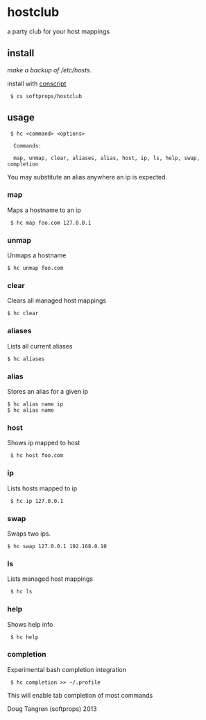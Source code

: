 # hostclub

a party club for your host mappings

## install

_make a backup of /etc/hosts_.

install with [conscript](https://github.com/n8han/conscript#linux-mac)

     $ cs softprops/hostclub

## usage

     $ hc <command> <options>
     
      Commands:

      map, unmap, clear, aliases, alias, host, ip, ls, help, swap, completion 

You may substitute an alias anywhere an ip is expected.

### map 

Maps a hostname to an ip
   
     $ hc map foo.com 127.0.0.1

### unmap

Unmaps a hostname

    $ hc unmap foo.com

### clear

Clears all managed host mappings

    $ hc clear

### aliases

Lists all current aliases

    $ hc aliases

### alias

Stores an alias for a given ip

    $ hc alias name ip
    $ hc alias name

### host
    
Shows ip mapped to host

     $ hc host foo.com
      
### ip

Lists hosts mapped to ip

     $ hc ip 127.0.0.1

### swap

Swaps two ips.

    $ hc swap 127.0.0.1 192.168.0.10
      
### ls

Lists managed host mappings

     $ hc ls
      
### help

Shows help info

     $ hc help

### completion

Experimental bash completion integration

     $ hc completion >> ~/.profile

This will enable tab completion of most commands

Doug Tangren (softprops) 2013
